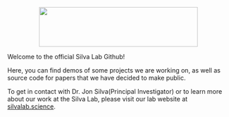 <p align="center">
  <img width="360" height="90" src="https://user-images.githubusercontent.com/54550994/174893079-a77498ac-8edd-4bbf-9cde-7218df037d80.jpg">
</p>

Welcome to the official Silva Lab Github!

Here, you can find demos of some projects we are working on, as well as source code for papers that we have decided to make public.

To get in contact with Dr. Jon Silva(Principal Investigator) or to learn more about our work at the Silva Lab, please visit our lab website at [silvalab.science](https://silvalab.science/).
